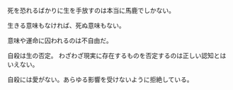 死を恐れるばかりに生を手放すのは本当に馬鹿でしかない。

生きる意味もなければ、死ぬ意味もない。

意味や運命に囚われるのは不自由だ。

自殺は生の否定。
わざわざ現実に存在するものを否定するのは正しい認知とはいえない。

自殺には愛がない。あらゆる影響を受けないように拒絶している。
